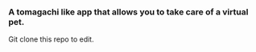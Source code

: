 ### A tomagachi like app that allows you to take care of a virtual pet.

Git clone this repo to edit.
